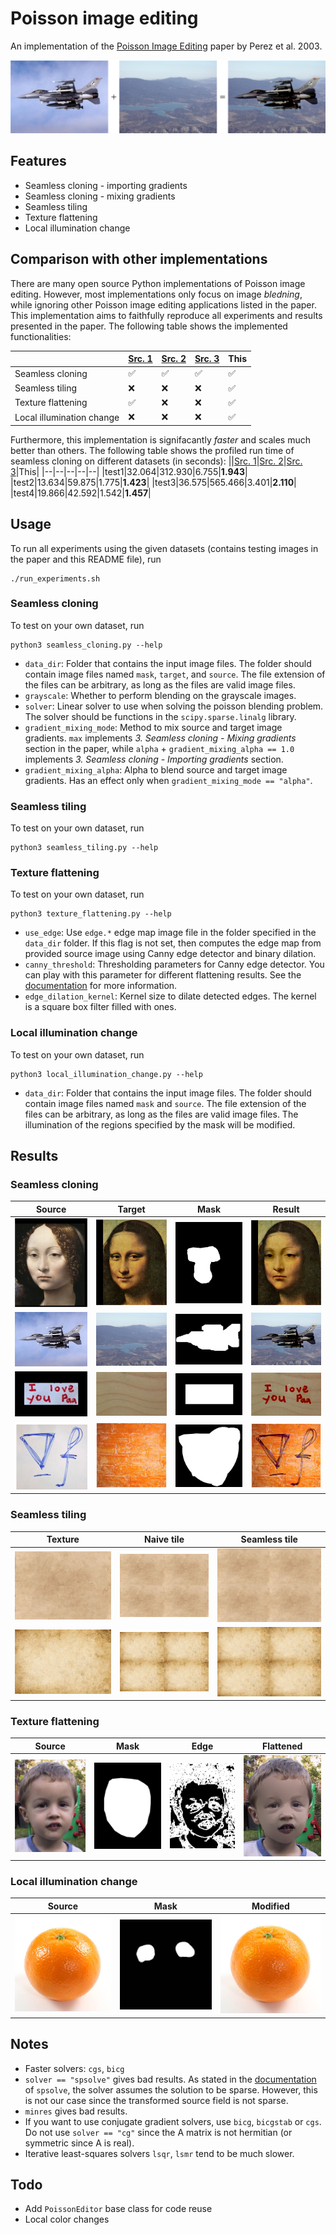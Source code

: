 # Poisson image editing

An implementation of the [Poisson Image Editing](https://dl.acm.org/doi/10.1145/882262.882269) paper by Perez et al. 2003.

![teaser](data/teaser.png)

## Features
- Seamless cloning - importing gradients
- Seamless cloning - mixing gradients
- Seamless tiling
- Texture flattening
- Local illumination change

## Comparison with other implementations
There are many open source Python implementations of Poisson image editing. However, most implementations only focus on image *bledning*, while ignoring other Poisson image editing applications listed in the paper. This implementation aims to faithfully reproduce all experiments and results presented in the paper. The following table shows the implemented functionalities:
   
||[Src. 1](https://github.com/rinsa318/poisson-image-editing)|[Src. 2](https://github.com/willemmanuel/poisson-image-editing)|[Src. 3]()|This|
|--|--|--|--|--|
|Seamless cloning|✅|✅|✅|✅|
|Seamless tiling|❌|❌|❌|✅|
|Texture flattening|✅|❌|❌|✅|
|Local illumination change|❌|❌|❌|✅|

Furthermore, this implementation is signifacantly *faster* and scales much better than others. The following table shows the profiled run time of seamless cloning on different datasets (in seconds):
||[Src. 1](https://github.com/rinsa318/poisson-image-editing)|[Src. 2](https://github.com/willemmanuel/poisson-image-editing)|[Src. 3]()|This|
|--|--|--|--|--|
|test1|32.064|312.930|6.755|**1.943**|
|test2|13.634|59.875|1.775|**1.423**|
|test3|36.575|565.466|3.401|**2.110**|
|test4|19.866|42.592|1.542|**1.457**|



## Usage

To run all experiments using the given datasets (contains testing images in the paper and this README file), run
```
./run_experiments.sh
```

### Seamless cloning
To test on your own dataset, run
```
python3 seamless_cloning.py --help
```

- `data_dir`: Folder that contains the input image files. The folder should contain image files named `mask`, `target`, and `source`. The file extension of the files can be arbitrary, as long as the files are valid image files.
- `grayscale`: Whether to perform blending on the grayscale images.
- `solver`: Linear solver to use when solving the poisson blending problem. The solver should be functions in the `scipy.sparse.linalg` library.
- `gradient_mixing_mode`: Method to mix source and target image gradients. `max` implements *3. Seamless cloning - Mixing gradients* section in the paper, while `alpha` + `gradient_mixing_alpha == 1.0` implements *3. Seamless cloning - Importing gradients* section. 
- `gradient_mixing_alpha`: Alpha to blend source and target image gradients. Has an effect only when `gradient_mixing_mode == "alpha"`. 

### Seamless tiling
To test on your own dataset, run
```
python3 seamless_tiling.py --help
```

### Texture flattening
To test on your own dataset, run
```
python3 texture_flattening.py --help
```
- `use_edge`: Use `edge.*` edge map image file in the folder specified in the `data_dir` folder. If this flag is not set, then computes the edge map from provided source image using Canny edge detector and binary dilation.
- `canny_threshold`: Thresholding parameters for Canny edge detector. You can play with this parameter for different flattening results. See the [documentation](https://docs.opencv.org/4.x/da/d22/tutorial_py_canny.html) for more information.
- `edge_dilation_kernel`: Kernel size to dilate detected edges. The kernel is a square box filter filled with ones.

### Local illumination change
To test on your own dataset, run
```
python3 local_illumination_change.py --help
```
- `data_dir`: Folder that contains the input image files. The folder should contain image files named `mask` and `source`. The file extension of the files can be arbitrary, as long as the files are valid image files. The illumination of the regions specified by the mask will be modified.

## Results
### Seamless cloning
|Source|Target|Mask|Result|
|--|--|--|--|
|![src](data/test1/source.png)|![src](data/test1/target.png)|![src](data/test1/mask.png)|![src](data/test1/result.png)|
|![src](data/test2/source.jpg)|![src](data/test2/target.jpg)|![src](data/test2/mask.jpg)|![src](data/test2/result.png)|
|![src](data/test3/source.png)|![src](data/test3/target.png)|![src](data/test3/mask.png)|![src](data/test3/result.png)|
|![src](data/test4/source.png)|![src](data/test4/target.png)|![src](data/test4/mask.png)|![src](data/test4/result.png)|

### Seamless tiling
|Texture|Naive tile|Seamless tile|
|--|--|--|
|![](data/texture2/texture.jpg)|![](data/texture2/orig_tile.png)|![](data/texture2/new_tile.png)|
|![](data/texture3/texture.jpg)|![](data/texture3/orig_tile.png)|![](data/texture3/new_tile.png)|

### Texture flattening
|Source|Mask|Edge|Flattened|
|--|--|--|--|
|![](data/test5/source.jpg)|![](./data/test5/mask.png)|![](data/test5/edge_canny.png)|![](data/test5/result.png)|

### Local illumination change
|Source|Mask|Modified|
|--|--|--|
|![](data/illum1/source.jpg)|![](./data/illum1/mask.jpg)|![](data/illum1/result.png)|

## Notes
- Faster solvers: `cgs`, `bicg`
- `solver == "spsolve"` gives bad results. As stated in the [documentation](https://docs.scipy.org/doc/scipy/reference/generated/scipy.sparse.linalg.spsolve.html#scipy.sparse.linalg.spsolve) of `spsolve`, the solver assumes the solution to be sparse. However, this is not our case since the transformed source field is not sparse.
- `minres` gives bad results.
- If you want to use conjugate gradient solvers, use `bicg`, `bicgstab` or `cgs`. Do not use `solver == "cg"` since the A matrix is not hermitian (or symmetric since A is real).
- Iterative least-squares solvers `lsqr`, `lsmr` tend to be much slower.

## Todo
- Add `PoissonEditor` base class for code reuse
- Local color changes